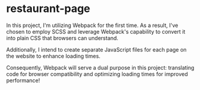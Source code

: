 # restaurant-page

In this project, I'm utilizing Webpack for the first time. As a result, I've chosen to employ SCSS and leverage Webpack's capability to convert it into plain CSS that browsers can understand.

Additionally, I intend to create separate JavaScript files for each page on the website to enhance loading times.

Consequently, Webpack will serve a dual purpose in this project: translating code for browser compatibility and optimizing loading times for improved performance!